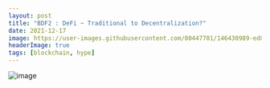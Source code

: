 ```yaml
---
layout: post
title: "BDF2 : DeFi ~ Traditional to Decentralization?"
date: 2021-12-17
image: https://user-images.githubusercontent.com/80447701/146430989-ed8c9f54-f7c6-418e-a006-56c94641ea5e.png
headerImage: true
tags: [blockchain, hype] 
---
```


![image](https://user-images.githubusercontent.com/80447701/146430989-ed8c9f54-f7c6-418e-a006-56c94641ea5e.png)
